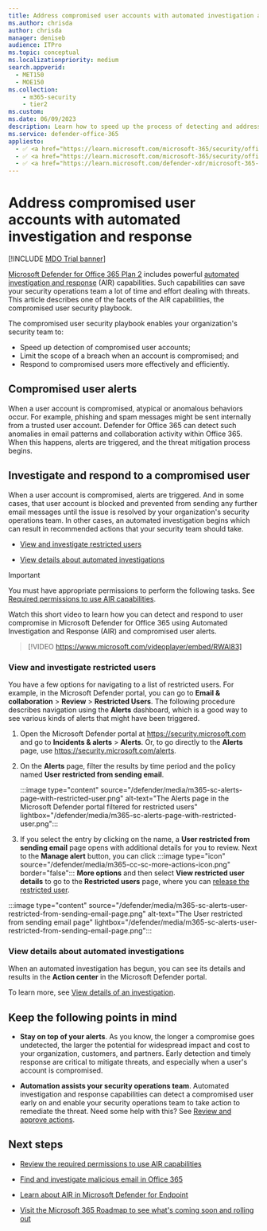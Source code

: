 ```yaml
---
title: Address compromised user accounts with automated investigation and response
ms.author: chrisda
author: chrisda
manager: deniseb
audience: ITPro
ms.topic: conceptual
ms.localizationpriority: medium
search.appverid:
  - MET150
  - MOE150
ms.collection: 
    - m365-security
    - tier2
ms.custom:
ms.date: 06/09/2023
description: Learn how to speed up the process of detecting and addressing compromised user accounts with automated investigation and response capabilities in Microsoft Defender for Office 365 Plan 2.
ms.service: defender-office-365
appliesto:
  - ✅ <a href="https://learn.microsoft.com/microsoft-365/security/office-365-security/eop-about" target="_blank">Exchange Online Protection</a>
  - ✅ <a href="https://learn.microsoft.com/microsoft-365/security/office-365-security/mdo-about#defender-for-office-365-plan-1-vs-plan-2-cheat-sheet" target="_blank">Microsoft Defender for Office 365 Plan 1 and Plan 2</a>
  - ✅ <a href="https://learn.microsoft.com/defender-xdr/microsoft-365-defender" target="_blank">Microsoft Defender XDR</a>
---
```


# Address compromised user accounts with automated investigation and response

[!INCLUDE [MDO Trial banner](../includes/mdo-trial-banner.md)]

[Microsoft Defender for Office 365 Plan 2](mdo-about.md#defender-for-office-365-plan-1-vs-plan-2-cheat-sheet) includes powerful [automated investigation and response](air-about.md) (AIR) capabilities. Such capabilities can save your security operations team a lot of time and effort dealing with threats. This article describes one of the facets of the AIR capabilities, the compromised user security playbook.

The compromised user security playbook enables your organization's security team to:

- Speed up detection of compromised user accounts;
- Limit the scope of a breach when an account is compromised; and
- Respond to compromised users more effectively and efficiently.

## Compromised user alerts

When a user account is compromised, atypical or anomalous behaviors occur. For example, phishing and spam messages might be sent internally from a trusted user account. Defender for Office 365 can detect such anomalies in email patterns and collaboration activity within Office 365. When this happens, alerts are triggered, and the threat mitigation process begins.

## Investigate and respond to a compromised user

When a user account is compromised, alerts are triggered. And in some cases, that user account is blocked and prevented from sending any further email messages until the issue is resolved by your organization's security operations team. In other cases, an automated investigation begins which can result in recommended actions that your security team should take.

- [View and investigate restricted users](#view-and-investigate-restricted-users)

- [View details about automated investigations](#view-details-about-automated-investigations)

> [!IMPORTANT]
> You must have appropriate permissions to perform the following tasks. See [Required permissions to use AIR capabilities](air-about.md#required-permissions-to-use-air-capabilities).

Watch this short video to learn how you can detect and respond to user compromise in Microsoft Defender for Office 365 using Automated Investigation and Response (AIR) and compromised user alerts.

> [!VIDEO https://www.microsoft.com/videoplayer/embed/RWAl83]

### View and investigate restricted users

You have a few options for navigating to a list of restricted users. For example, in the Microsoft Defender portal, you can go to **Email & collaboration** \> **Review** \> **Restricted Users**. The following procedure describes navigation using the **Alerts** dashboard, which is a good way to see various kinds of alerts that might have been triggered.

1. Open the Microsoft Defender portal at <https://security.microsoft.com> and go to **Incidents & alerts** \> **Alerts**. Or, to go directly to the **Alerts** page, use <https://security.microsoft.com/alerts>.

2. On the **Alerts** page, filter the results by time period and the policy named **User restricted from sending email**.

   :::image type="content" source="/defender/media/m365-sc-alerts-page-with-restricted-user.png" alt-text="The Alerts page in the Microsoft Defender portal filtered for restricted users" lightbox="/defender/media/m365-sc-alerts-page-with-restricted-user.png":::

3. If you select the entry by clicking on the name, a **User restricted from sending email** page opens with additional details for you to review. Next to the **Manage alert** button, you can click :::image type="icon" source="/defender/media/m365-cc-sc-more-actions-icon.png" border="false"::: **More options** and then select **View restricted user details** to go to the **Restricted users** page, where you can [release the restricted user](outbound-spam-restore-restricted-users.md).

  :::image type="content" source="/defender/media/m365-sc-alerts-user-restricted-from-sending-email-page.png" alt-text="The User restricted from sending email page" lightbox="/defender/media/m365-sc-alerts-user-restricted-from-sending-email-page.png":::

### View details about automated investigations

When an automated investigation has begun, you can see its details and results in the **Action center** in the Microsoft Defender portal.

To learn more, see [View details of an investigation](air-view-investigation-results.md).

## Keep the following points in mind

- **Stay on top of your alerts**. As you know, the longer a compromise goes undetected, the larger the potential for widespread impact and cost to your organization, customers, and partners. Early detection and timely response are critical to mitigate threats, and especially when a user's account is compromised.

- **Automation assists your security operations team**. Automated investigation and response capabilities can detect a compromised user early on and enable your security operations team to take action to remediate the threat. Need some help with this? See [Review and approve actions](air-review-approve-pending-completed-actions.md).

## Next steps

- [Review the required permissions to use AIR capabilities](air-about.md#required-permissions-to-use-air-capabilities)

- [Find and investigate malicious email in Office 365](threat-explorer-investigate-delivered-malicious-email.md)

- [Learn about AIR in Microsoft Defender for Endpoint](/windows/security/threat-protection/microsoft-defender-atp/automated-investigations)

- [Visit the Microsoft 365 Roadmap to see what's coming soon and rolling out](https://www.microsoft.com/microsoft-365/roadmap?filters=)
